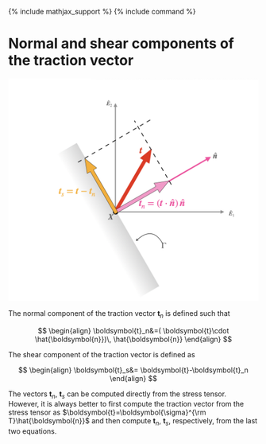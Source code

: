 {% include mathjax_support %}
{% include command %}


# Normal and shear components of the traction vector 


![](2021-11-14-18-02-09.png)

The normal component of the traction vector $\boldsymbol{t}_n$ is defined such that 


$$
\begin{align}
\boldsymbol{t}_n&=(
\boldsymbol{t}\cdot \hat{\boldsymbol{n}})\, \hat{\boldsymbol{n}}
\end{align}
$$



<!-- $$
\begin{align}
\boldsymbol{t}_n&=(\hat{\boldsymbol{n}}\cdot(
\boldsymbol{\sigma}^{\rm T}\hat{\boldsymbol{n}} )\hat{\boldsymbol{n}}
\\
&=(\hat{\boldsymbol{n}}\cdot(
\boldsymbol{\sigma}\hat{\boldsymbol{n}} ))\, \hat{\boldsymbol{n}}
\end{align}
$$ -->




The shear component of the traction vector is defined as 

$$
\begin{align}
\boldsymbol{t}_s&=
\boldsymbol{t}-\boldsymbol{t}_n
\end{align}
$$

The vectors $\boldsymbol{t}_n$, $\boldsymbol{t}_s$ can be computed directly from the stress tensor. However, it is always better to first compute the traction vector from the stress tensor as $\boldsymbol{t}=\boldsymbol{\sigma}^{\rm T}\hat{\boldsymbol{n}}$ and then compute $\boldsymbol{t}_n$, $\boldsymbol{t}_s$, respectively, from the last two equations.

<!-- $$
\begin{align}
\boldsymbol{t}_s&=
\boldsymbol{\sigma}\hat{\boldsymbol{n}}-(\hat{\boldsymbol{n}}\cdot(
\boldsymbol{\sigma}\hat{\boldsymbol{n}} ))\, \hat{\boldsymbol{n}}\\
&=
(\boldsymbol{\sigma}-\hat{\boldsymbol{n}}\cdot(
\boldsymbol{\sigma}\hat{\boldsymbol{n}} ))\, \hat{\boldsymbol{n}}
\end{align}
$$ -->